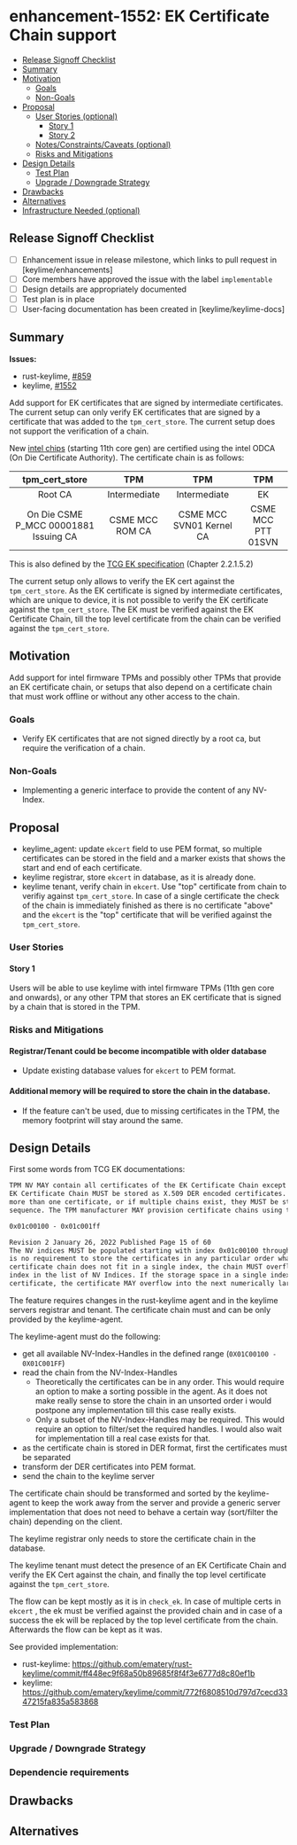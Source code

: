 # enhancement-1552: EK Certificate Chain support

<!-- toc -->
- [Release Signoff Checklist](#release-signoff-checklist)
- [Summary](#summary)
- [Motivation](#motivation)
  - [Goals](#goals)
  - [Non-Goals](#non-goals)
- [Proposal](#proposal)
  - [User Stories (optional)](#user-stories-optional)
    - [Story 1](#story-1)
    - [Story 2](#story-2)
  - [Notes/Constraints/Caveats (optional)](#notesconstraintscaveats-optional)
  - [Risks and Mitigations](#risks-and-mitigations)
- [Design Details](#design-details)
  - [Test Plan](#test-plan)
  - [Upgrade / Downgrade Strategy](#upgrade--downgrade-strategy)
- [Drawbacks](#drawbacks)
- [Alternatives](#alternatives)
- [Infrastructure Needed (optional)](#infrastructure-needed-optional)
<!-- /toc -->

## Release Signoff Checklist

- [ ] Enhancement issue in release milestone, which links to pull request in [keylime/enhancements]
- [ ] Core members have approved the issue with the label `implementable`
- [ ] Design details are appropriately documented
- [ ] Test plan is in place
- [ ] User-facing documentation has been created in [keylime/keylime-docs]

## Summary

**Issues:**
* rust-keylime, [#859](https://github.com/keylime/rust-keylime/issues/859)
* keylime, [#1552](https://github.com/keylime/keylime/issues/1552)

Add support for EK certificates that are signed by intermediate certificates.
The current setup can only verify EK certificates that are signed by a certificate that
was added to the `tpm_cert_store`. The current setup does not support the verification of
a chain.

New [intel chips](https://community.intel.com/t5/Processors/How-to-verify-an-Intel-PTT-endorsement-key-certificate/td-p/1603153/page/2) (starting 11th core gen) are certified using the intel ODCA (On Die Certificate Authority). The certificate chain is as follows:

| tpm_cert_store | TPM | TPM | TPM |
|:--------------:|:---:|:---:|:---:|
|Root CA | Intermediate | Intermediate | EK |
|On Die CSME P_MCC 00001881 Issuing CA| CSME MCC ROM CA | CSME MCC SVN01 Kernel CA | CSME MCC PTT  01SVN |

This is also defined by the [TCG EK specification](https://trustedcomputinggroup.org/wp-content/uploads/TCG-EK-Credential-Profile-V-2.5-R2_published.pdf) (Chapter 2.2.1.5.2)

The current setup only allows to verify the EK cert against the `tpm_cert_store`.
As the EK certificate is signed by intermediate certificates, which are unique to device,
it is not possible to verify the EK certificate against the `tpm_cert_store`. The EK
must be verified against the EK Certificate Chain, till the top level certificate
from the chain can be verified against the `tpm_cert_store`.

## Motivation

Add support for intel firmware TPMs and possibly other TPMs that provide an EK certificate chain,
or setups that also depend on a certificate chain that must work offline or without any other
access to the chain.

### Goals

* Verify EK certificates that are not signed directly by a root ca, but require the verification of a chain.

### Non-Goals

* Implementing a generic interface to provide the content of any NV-Index.

## Proposal

* keylime_agent: update `ekcert` field to use PEM format, so multiple certificates can be stored in the field and a marker exists that shows the start and end of each certificate.
* keylime registrar, store `ekcert` in database, as it is already done.
* keylime tenant, verify chain in `ekcert`. Use "top" certificate from chain to verifiy against `tpm_cert_store`. In case of a single certificate the check of the chain is immediately finished as there is no certificate "above" and the `ekcert` is the "top" certificate that will be verified against the `tpm_cert_store`.


### User Stories

#### Story 1
Users will be able to use keylime with intel firmware TPMs (11th gen core and onwards),
or any other TPM that stores an EK certificate that is signed by a chain that is stored
in the TPM.


### Risks and Mitigations

#### Registrar/Tenant could be become incompatible with older database
* Update existing database values for `ekcert` to PEM format.

#### Additional memory will be required to store the chain in the database.
* If the feature can't be used, due to missing certificates in the TPM, the memory footprint will stay around the same.

## Design Details
First some words from TCG EK documentations:

```txt
TPM NV MAY contain all certificates of the EK Certificate Chain except the Root CA certificate. The
EK Certificate Chain MUST be stored as X.509 DER encoded certificates. If the chain consists of
more than one certificate, or if multiple chains exist, they MUST be stored in NV as a concatenated
sequence. The TPM manufacturer MAY provision certificate chains using the following list of indices:

0x01c00100 - 0x01c001ff

Revision 2 January 26, 2022 Published Page 15 of 60
The NV indices MUST be populated starting with index 0x01c00100 through index 0x01c001ff. There
is no requirement to store the certificates in any particular order whatsoever. If a concatenated
certificate chain does not fit in a single index, the chain MUST overflow to the next numerically larger
index in the list of NV Indices. If the storage space in a single index is insufficient to store the entire
certificate, the certificate MAY overflow into the next numerically larger index in the list of NV Indices.
```

The feature requires changes in the rust-keylime agent and in the keylime servers registrar and tenant. The certificate chain must and can be only provided by the keylime-agent.

The keylime-agent must do the following:
* get all available NV-Index-Handles in the defined range (`0X01C00100 - 0X01C001FF`)
* read the chain from the NV-Index-Handles
  * Theoretically the certificates can be in any order. This would require an option to make a sorting possible in the agent. As it does not make really sense to store the chain in an unsorted order i would postpone any implementation till this case really exists.
  * Only a subset of the NV-Index-Handles may be required. This would require an option to filter/set the required handles. I would also wait for implementation till a real case exists for that.
* as the certificate chain is stored in DER format, first the certificates must be separated
* transform der DER certificates into PEM format.
* send the chain to the keylime server

The certificate chain should be transformed and sorted by the keylime-agent to keep the work
away from the server and provide a generic server implementation that does not need to behave
a certain way (sort/filter the chain) depending on the client.

The keylime registrar only needs to store the certificate chain in the database.

The keylime tenant must detect the presence of an EK Certificate Chain and verify the
EK Cert against the chain, and finally the top level certificate against the `tpm_cert_store`.

The flow can be kept mostly as it is in `check_ek`. In case of multiple certs in `ekcert` , the ek must be verified against the provided chain and in case of a success the ek will be replaced by the top level certificate from the chain. Afterwards the flow can be kept as it was.

See provided implementation:
* rust-keylime: https://github.com/ematery/rust-keylime/commit/ff448ec9f68a50b89685f8f4f3e6777d8c80ef1b
* keylime: https://github.com/ematery/keylime/commit/772f6808510d797d7cecd3347215fa835a583868

### Test Plan

### Upgrade / Downgrade Strategy

### Dependencie requirements

## Drawbacks

## Alternatives
